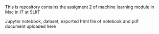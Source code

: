 This is repository contains the assigment 2 of machine learning module in Msc in IT at SLIIT

Jupyter notebook, dataset, exported html file of notebook and pdf document uploaded here

